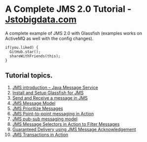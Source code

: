 # A Complete JMS 2.0 Tutorial - [Jstobigdata.com]()
A complete example of JMS 2.0 with Glassfish (examples works on ActiveMQ as well with the config changes).

```
if(you.liked) {
  GitHub.star();
  shareWithFriends(this);
}
```

## Tutorial topics.
1. [JMS introduction – Java Message Service](https://jstobigdata.com/jms/jms-introduction-java-message-service/)
2. [Install and Setup Glassfish for JMS](https://jstobigdata.com/jms/install-and-setup-glassfish-for-jms/)
3. [Send and Receive a message in JMS](https://jstobigdata.com/jms/send-and-receive-message-in-jms/)
4. [JMS Message Model](https://jstobigdata.com/jms/jms-message-model/)
5. [JMS Prioritize Messages](https://jstobigdata.com/jms/jms-prioritize-messages/)
6. [JMS Point-to-point messaging in Action](https://jstobigdata.com/jms/jms-point-to-point-messaging-in-action/)
7. [JMS pub-sub messaging model](https://jstobigdata.com/jms/jms-pub-sub-messaging-model/)
8. [JMS Message Selectors in Action to Filter Messages](https://jstobigdata.com/jms/jms-message-selectors-in-action-to-filter-messages/)
9. [Guaranteed Delivery using JMS Message Acknowledgement](https://jstobigdata.com/jms/guaranteed-delivery-using-jms-message-acknowledgement/)
10. [JMS Transactions in Action](https://jstobigdata.com/jms/jms-transactions-in-action/)
